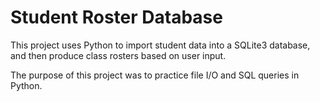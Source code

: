 # Student Roster Database
This project uses Python to import student data into a SQLite3 database, and then produce class rosters based on user input.


The purpose of this project was to practice file I/O and SQL queries in Python.
